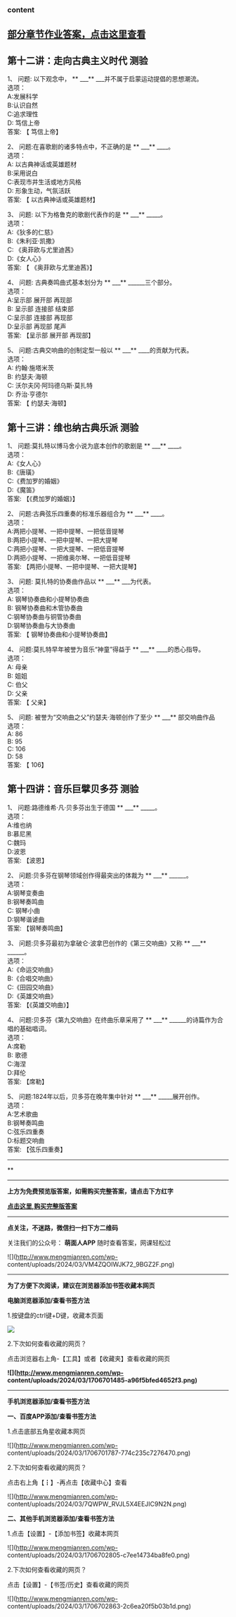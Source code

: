### content

## [部分章节作业答案，点击这里查看](http://mooc.mengmianren.com/mooc/332794.html)

## 第十二讲：走向古典主义时代 测验

1、 问题: 以下观念中， ** ___** ___并不属于启蒙运动提倡的思想潮流。  
选项：  
A:发展科学  
B:认识自然  
C:追求理性  
D: 笃信上帝  
答案: 【 笃信上帝】  

2、 问题:在喜歌剧的诸多特点中，不正确的是 ** ___** ____。  
选项：  
A: 以古典神话或英雄题材  
B:采用说白  
C:表现市井生活或地方风格  
D: 形象生动，气氛活跃  
答案: 【 以古典神话或英雄题材】

3、 问题: 以下为格鲁克的歌剧代表作的是 ** ___** _____。  
选项：  
A:《狄多的仁慈》  
B:《朱利亚·凯撒》  
C: 《奥菲欧与尤里迪茜》  
D:《女人心》  
答案: 【 《奥菲欧与尤里迪茜》】

4、 问题: 古典奏鸣曲式基本划分为 ** ___** ______三个部分。  
选项：  
A:呈示部 展开部 再现部  
B: 呈示部 连接部 结束部  
C:呈示部 连接部 再现部  
D:呈示部 再现部 尾声  
答案: 【呈示部 展开部 再现部】

5、 问题:古典交响曲的创制定型一般以 ** ___** ____的贡献为代表。  
选项：  
A: 约翰·施塔米茨  
B: 约瑟夫·海顿  
C: 沃尔夫冈·阿玛德乌斯·莫扎特  
D: 乔治·亨德尔  
答案: 【 约瑟夫·海顿】

## 第十三讲：维也纳古典乐派 测验

1、 问题:莫扎特以博马舍小说为底本创作的歌剧是 ** ___** ____。  
选项：  
A:《女人心》  
B:《唐璜》  
C:《费加罗的婚姻》  
D:《魔笛》  
答案: 【《费加罗的婚姻》】

2、 问题:古典弦乐四重奏的标准乐器组合为 ** ___** ____。  
选项：  
A:两把小提琴、一把中提琴、一把低音提琴  
B:两把小提琴、一把中提琴、一把大提琴  
C:两把小提琴、一把大提琴、一把低音提琴  
D:两把小提琴、一把维奥尔琴、一把低音提琴  
答案: 【两把小提琴、一把中提琴、一把大提琴】

3、 问题: 莫扎特的协奏曲作品以 ** ___** ___为代表。  
选项：  
A: 钢琴协奏曲和小提琴协奏曲  
B: 钢琴协奏曲和木管协奏曲  
C:钢琴协奏曲与铜管协奏曲  
D:钢琴协奏曲与大协奏曲  
答案: 【 钢琴协奏曲和小提琴协奏曲】

4、 问题:莫扎特早年被誉为音乐“神童”得益于 ** ___** ____的悉心指导。  
选项：  
A: 母亲  
B: 姐姐  
C: 伯父  
D: 父亲  
答案: 【 父亲】

5、 问题: 被誉为“交响曲之父”约瑟夫·海顿创作了至少 ** ___** 部交响曲作品  
选项：  
A: 86  
B: 95  
C: 106  
D: 58  
答案: 【 106】

## 第十四讲：音乐巨擘贝多芬 测验

1、 问题:路德维希·凡·贝多芬出生于德国 ** ___** _____。  
选项：  
A:维也纳  
B:慕尼黑  
C:魏玛  
D:波恩  
答案: 【波恩】

2、 问题:贝多芬在钢琴领域创作得最突出的体裁为 ** ___** ______。  
选项：  
A:钢琴变奏曲  
B:钢琴奏鸣曲  
C: 钢琴小曲  
D:钢琴谐谑曲  
答案: 【钢琴奏鸣曲】

3、 问题:贝多芬最初为拿破仑·波拿巴创作的《第三交响曲》又称 ** ___** ______。  
选项：  
A:《命运交响曲》  
B:《合唱交响曲》  
C:《田园交响曲》  
D:《英雄交响曲》  
答案: 【《英雄交响曲》】

4、 问题:贝多芬《第九交响曲》在终曲乐章采用了 ** ___** ______的诗篇作为合唱的基础唱词。  
选项：  
A:席勒  
B: 歌德  
C:海涅  
D:拜伦  
答案: 【席勒】

5、 问题:1824年以后，贝多芬在晚年集中针对 ** ___** _____展开创作。  
选项：  
A:艺术歌曲  
B:钢琴奏鸣曲  
C:弦乐四重奏  
D:标题交响曲  
答案: 【弦乐四重奏】

* * *

**

* * *

**上方为免费预览版答案，如需购买完整答案，请点击下方红字**

[**点击这里,购买完整版答案**](http://mooc.mengmianren.com/mooc/97390.html)

* * *

**点关注，不迷路，微信扫一扫下方二维码**

关注我们的公众号： **萌面人APP** 随时查看答案，网课轻松过

![](http://www.mengmianren.com/wp-
content/uploads/2024/03/VM4ZQOIWJK72_9BGZ2F.png)

* * *

**为了方便下次阅读，建议在浏览器添加书签收藏本网页**

**电脑浏览器添加/查看书签方法**

1.按键盘的ctrl键+D键，收藏本页面

![](http://www.mengmianren.com/wp-content/uploads/2024/03/AF9T_JKKHAJN.png)

2.下次如何查看收藏的网页？

点击浏览器右上角-【工具】或者【收藏夹】查看收藏的网页

**![](http://www.mengmianren.com/wp-
content/uploads/2024/03/1706701485-a96f5bfed4652f3.png)**

* * *

**手机浏览器添加/查看书签方法**

**一、百度APP添加/查看书签方法**

1.点击底部五角星收藏本网页

![](http://www.mengmianren.com/wp-
content/uploads/2024/03/1706701787-774c235c7276470.png)

2.下次如何查看收藏的网页？

点击右上角【┇】-再点击【收藏中心】查看

![](http://www.mengmianren.com/wp-
content/uploads/2024/03/7QWPW_RVJL5X4EEJIC9N2N.png)

**二、其他手机浏览器添加/查看书签方法**

1.点击【设置】-【添加书签】收藏本网页

![](http://www.mengmianren.com/wp-
content/uploads/2024/03/1706702805-c7ee14734ba8fe0.png)

2.下次如何查看收藏的网页？

点击【设置】-【书签/历史】查看收藏的网页

![](http://www.mengmianren.com/wp-
content/uploads/2024/03/1706702863-2c6ea20f5b03b1d.png)

